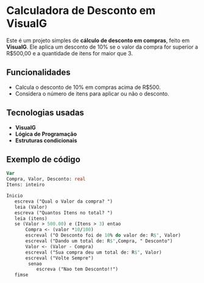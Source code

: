 # Calculadora de Desconto em VisualG

Este é um projeto simples de **cálculo de desconto em compras**, feito em **VisualG**. Ele aplica um desconto de 10% se o valor da compra for superior a R$500,00 e a quantidade de itens for maior que 3.

## Funcionalidades

- Calcula o desconto de 10% em compras acima de R$500.
- Considera o número de itens para aplicar ou não o desconto.

## Tecnologias usadas

- **VisualG**
- **Lógica de Programação**
- **Estruturas condicionais**

## Exemplo de código
```pascal
Var
Compra, Valor, Desconto: real
Itens: inteiro

Inicio
   escreva ("Qual o Valor da compra? ")
   leia (Valor)
   escreva ("Quantos Itens no total? ")
   leia (itens)
   se (Valor > 500.00) e (Itens > 3) entao
       Compra <- (valor *10/100)
       escreval ("O Desconto foi de 10% do valor de: R$", Valor)
       escreval ("Dando um total de: R$",Compra, " Desconto")
       Valor <- (Valor - Compra)
       escreval ("Sua compra deu um total de: R$", Valor)
       escreval ("Volte Sempre")
        senao
           escreva ("Nao tem Desconto!!")
   fimse

